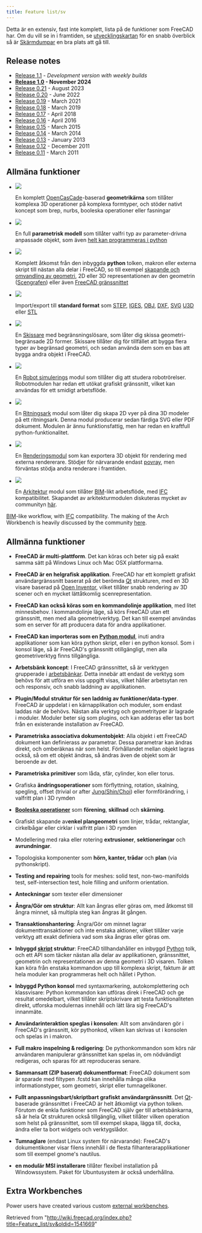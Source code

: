```yaml
---
title: Feature list/sv
---
```


Detta är en extensiv, fast inte komplett, lista på de funktioner som FreeCAD har. Om du vill se in i framtiden, se [utvecklingskartan](/Development_roadmap/sv "Development roadmap/sv") för en snabb överblick så är [Skärmdumpar](/Screenshots/sv "Screenshots/sv") en bra plats att gå till.

## Release notes

- [Release 1.1](/Release_notes_1.1 "Release notes 1.1") - _Development version with weekly builds_
- **[Release 1.0](/Release_notes_1.0 "Release notes 1.0") - November 2024**
- [Release 0.21](/Release_notes_0.21 "Release notes 0.21") - August 2023
- [Release 0.20](/Release_notes_0.20 "Release notes 0.20") - June 2022
- [Release 0.19](/Release_notes_0.19 "Release notes 0.19") - March 2021
- [Release 0.18](/Release_notes_0.18 "Release notes 0.18") - March 2019
- [Release 0.17](/Release_notes_0.17 "Release notes 0.17") - April 2018
- [Release 0.16](/Release_notes_0.16 "Release notes 0.16") - April 2016
- [Release 0.15](/Release_notes_0.15 "Release notes 0.15") - March 2015
- [Release 0.14](/Release_notes_0.14 "Release notes 0.14") - March 2014
- [Release 0.13](/Release_notes_0.13 "Release notes 0.13") - January 2013
- [Release 0.12](/Release_notes_0.12 "Release notes 0.12") - December 2011
- [Release 0.11](/Release_notes_0.11 "Release notes 0.11") - March 2011

## Allmäna funktioner

- ![](/images/Feature1.jpg)

  En komplett [OpenCasCade](http://en.wikipedia.org/wiki/Open_CASCADE)-baserad **geometrikärna** som tillåter komplexa 3D operationer på komplexa formtyper, och stöder nativt koncept som brep, nurbs, booleska operationer eller fasningar

- ![](/images/Feature3.jpg)

  En full **parametrisk modell** som tillåter valfri typ av parameter-drivna anpassade objekt, som även [helt kan programmeras i python](/Scripted_objects/sv "Scripted objects/sv")

- ![](/images/Feature4.jpg)

  Komplett åtkomst från den inbyggda **python** tolken, makron eller externa skript till nästan alla delar i FreeCAD, so till exempel [skapande och omvandling av geometri](/Topological_data_scripting/sv "Topological data scripting/sv"), 2D eller 3D representationen av den geometrin ([Scengrafen](/Scenegraph/sv "Scenegraph/sv")) eller även [FreeCAD gränssnittet](/PySide/sv "PySide/sv")

- ![](/images/Feature5.jpg)

  Import/export till **standard format** som [STEP](http://en.wikipedia.org/wiki/ISO_10303), [IGES](http://en.wikipedia.org/wiki/IGES), [OBJ](http://sv.wikipedia.org/wiki/Obj), [DXF](http://en.wikipedia.org/wiki/Dxf), [SVG](http://sv.wikipedia.org/wiki/Svg) [U3D](http://en.wikipedia.org/wiki/Universal_3D) eller [STL](<http://en.wikipedia.org/wiki/STL_(file_format)>)

- ![](/images/Feature7.jpg)

  En [Skissare](/Sketcher_Workbench/sv "Sketcher Workbench/sv") med begränsningslösare, som låter dig skissa geometri-begränsade 2D former. Skissare tillåter dig för tillfället att bygga flera typer av begränsad geometri, och sedan använda dem som en bas att bygga andra objekt i FreeCAD.

- ![](/images/Feature9.jpg)

  En [Robot simulerings](/Robot_Workbench/sv "Robot Workbench/sv") modul som tillåter dig att studera robotrörelser. Robotmodulen har redan ett utökat grafiskt gränssnitt, vilket kan användas för ett smidigt arbetsflöde.

- ![](/images/Feature8.jpg)

  En [Ritningsark](/Drawing_Workbench/sv "Drawing Workbench/sv") modul som låter dig skapa 2D vyer på dina 3D modeler på ett ritningsark. Denna modul producerar sedan färdiga SVG eller PDF dokument. Modulen är ännu funktionsfattig, men har redan en kraftfull python-funktionalitet.

- ![](/images/Feature-raytracing.jpg)

  En [Renderingsmodul](/Raytracing_Workbench/sv "Raytracing Workbench/sv") som kan exportera 3D objekt för rendering med externa rendererare. Stödjer för närvarande endast [povray](http://sv.wikipedia.org/wiki/POV-Ray), men förväntas stödja andra renderare i framtiden.

- ![](/images/Feature-arch.jpg)

  En [Arkitektur](/Arch_Workbench/sv "Arch Workbench/sv") modul som tillåter [BIM](http://sv.wikipedia.org/wiki/Building_Information_Modeling)-likt arbetsflöde, med [IFC](http://en.wikipedia.org/wiki/Industry_Foundation_Classes) kompatibilitet. Skapandet av arkitekturmodulen diskuteras mycket av communityn [här](http://forum.freecadweb.org/viewtopic.php?f=10&t=821).

[BIM](http://en.wikipedia.org/wiki/Building_Information_Modeling)-like workflow, with [IFC](http://en.wikipedia.org/wiki/Industry_Foundation_Classes) compatibility. The making of the Arch Workbench is heavily discussed by the community [here](http://forum.freecadweb.org/viewtopic.php?f=10&t=821).

## Allmänna funktioner

- **FreeCAD är multi-plattform**. Det kan köras och beter sig på exakt samma sätt på Windows Linux och Mac OSX plattformarna.

- **FreeCAD är en helgrafisk applikation**. FreeCAD har ett komplett grafiskt användargränssnitt baserat på det berömda [Qt](http://www.qtsoftware.com/) strukturen, med en 3D visare baserad på [Open Inventor](http://en.wikipedia.org/wiki/Open_Inventor), vilket tillåter snabb rendering av 3D scener och en mycket lättåtkomlig scenrepresentation.

- **FreeCAD kan också köras som en kommandolinje applikation**, med litet minnesbehov. I kommandolinje läge, så körs FreeCAD utan ett gränssnitt, men med alla geometriverktyg. Det kan till exempel användas som en server för att producera data för andra applikationer.

- **FreeCAD kan importeras som en [Python modul](/Embedding_FreeCAD/sv "Embedding FreeCAD/sv")**, inuti andra applikationer som kan köra python skript, eller i en python konsol. Som i konsol läge, så är FreeCAD's gränssnitt otillgängligt, men alla geometriverktyg finns tillgängliga.

- **Arbetsbänk koncept**: I FreeCAD gränssnittet, så är verktygen grupperade i [arbetsbänkar](/Workbenches/sv "Workbenches/sv"). Detta innebär att endast de verktyg som behövs för att utföra en viss uppgift visas, vilket håller arbetsytan ren och responsiv, och snabb laddning av applikationen.

- **Plugin/Modul struktur för sen laddnig av funktioner/data-typer**. FreeCAD är uppdelat i en kärnapplikation och moduler, som endast laddas när de behövs. Nästan alla verktyg och geometrityper är lagrade i moduler. Moduler beter sig som plugins, och kan adderas eller tas bort från en existerande installation av FreeCAD.

- **Parametriska associativa dokumentobjekt**: Alla objekt i ett FreeCAD dokument kan definierass av parametrar. Dessa parametrar kan ändras direkt, och omberäknas när som helst. Förhållandet mellan objekt lagras också, så om ett objekt ändras, så ändras även de objekt som är beroende av det.

- **Parametriska primitiver** som låda, sfär, cylinder, kon eller torus.

- Grafiska **ändringsoperationer** som förflyttning, rotation, skalning, spegling, offset (trivial or after [Jung/Shin/Choi](http://www.ann.jussieu.fr/~frey/papers/meshing/Jung%20W.,%20Self-intersection%20removal%20in%20triangular%20mesh%20offsetting.pdf)) eller formförändring, i valfritt plan i 3D rymden

- **[Booleska operationer](http://en.wikipedia.org/wiki/Constructive_solid_geometry)** som **förening**, **skillnad** och **skärning**.

- Grafiskt skapande av**enkel plangeometri** som linjer, trådar, rektanglar, cirkelbågar eller cirklar i valfritt plan i 3D rymden

- Modellering med raka eller rotering **extrusioner**, **sektioneringar** och **avrundningar**.

- Topologiska komponenter som **hörn, kanter, trådar** och **plan** (via pythonskript).

- **Testing and repairing** tools for meshes: solid test, non-two-manifolds test, self-intersection test, hole filling and uniform orientation.

- **Anteckningar** som texter eller dimensioner

- **Ångra/Gör om struktur**: Allt kan ångras eller göras om, med åtkomst till ångra minnet, så multipla steg kan ångras åt gången.

- **Transaktionshantering**: Ångra/Gör om minnet lagrar dokumenttransaktioner och inte enstaka aktioner, vilket tillåter varje verktyg att exakt definiera vad som ska ångras eller göras om.

- **Inbyggd [skript](/Scripting/sv "Scripting/sv") struktur**: FreeCAD tillhandahåller en inbyggd [Python](http://www.python.org/) tolk, och ett API som täcker nästan alla delar av applikationen, gränssnittet, geometrin och representationen av denna geometri i 3D visaren. Tolken kan köra från enstaka kommandon upp till komplexa skript, faktum är att hela moduler kan programmeras helt och hållet i Python.

- **Inbyggd Python konsol** med syntaxmarkering, autokomplettering och klassvisare: Python kommandon kan utföras direk i FreeCAD och ge resultat omedelbart, vilket tillåter skriptskrivare att testa funktionaliteten direkt, utforska modulernas innehåll och lätt lära sig FreeCAD's innanmäte.

- **Användarinteraktion speglas i konsolen**: Allt som användaren gör i FreeCAD's gränssnitt, kör pythonkod, vilken kan skrivas ut i konsolen och spelas in i makron.

- **Full makro inspelning & redigering**: De pythonkommandon som körs när användaren manipulerar gränssnittet kan spelas in, om nödvändigt redigeras, och sparas för att reproduceras senare.

- **Sammansatt (ZIP baserat) dokumentformat**: FreeCAD dokument som är sparade med filtypen .fcstd kan innehålla många olika informationstyper, som geometri, skript eller tumnagelikoner.

- **Fullt anpassningsbart/skriptbart grafiskt användargränssnitt**. Det [Qt](http://www.qtsoftware.com)-baserade gränssnittet i FreeCAD är helt åtkomligt via python tolken. Förutom de enkla funktioner som FreeCAD själv ger till arbetsbänkarna, så är hela Qt strukturen också tillgänglig, vilket tillåter vilken operation som helst på gränssnittet, som till exempel skapa, lägga till, docka, ändra eller ta bort widgets och verktygslådor.

- **Tumnaglare** (endast Linux system för närvarande): FreeCAD's dokumentikoner visar filens innehåll i de flesta filhanterarapplikationer som till exempel gnome's nautilus.

- **en modulär MSI installerare** tillåter flexibel installation på Windowssystem. Paket för Ubuntusystem är också underhållna.

## Extra Workbenches

Power users have created various custom [external workbenches](/External_workbenches "External workbenches").

Retrieved from "<http://wiki.freecad.org/index.php?title=Feature_list/sv&oldid=1541669>"
